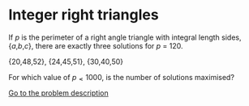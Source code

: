 Integer right triangles
=======================

<p>If <i>p</i> is the perimeter of a right angle triangle with integral length sides, {<i>a</i>,<i>b</i>,<i>c</i>}, there are exactly three solutions for <i>p</i> = 120.</p>
<p style=\'text-align:center;\'>{20,48,52}, {24,45,51}, {30,40,50}</p>
<p>For which value of <i>p</i> <img src='images/symbol_le.gif' width='10' height='12' alt='&le;' border='0' style='vertical-align:middle;' /> 1000, is the number of solutions maximised?</p>



[Go to the problem description](http://projecteuler.net/problem=39)
